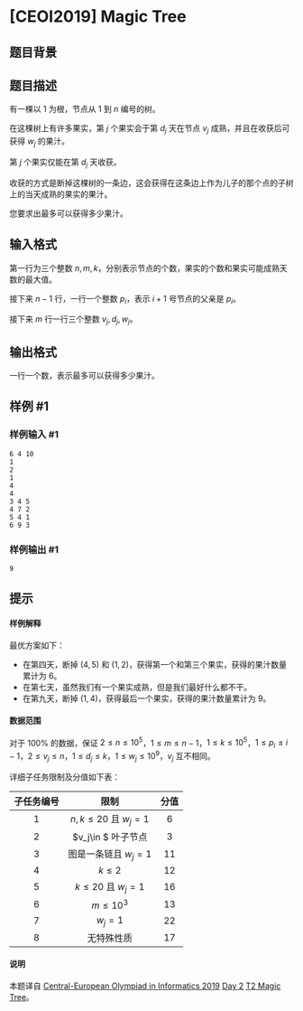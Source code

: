# [CEOI2019] Magic Tree

## 题目背景



## 题目描述

有一棵以 $1$ 为根，节点从 $1$ 到 $n$ 编号的树。

在这棵树上有许多果实，第 $j$ 个果实会于第 $d_j$ 天在节点 $v_j$ 成熟，并且在收获后可获得 $w_j$ 的果汁。

第 $j$ 个果实仅能在第 $d_j$ 天收获。

收获的方式是断掉这棵树的一条边，这会获得在这条边上作为儿子的那个点的子树上的当天成熟的果实的果汁。

您要求出最多可以获得多少果汁。

## 输入格式

第一行为三个整数 $n,m,k$，分别表示节点的个数，果实的个数和果实可能成熟天数的最大值。

接下来 $n-1$ 行，一行一个整数 $p_i$，表示 $i+1$ 号节点的父亲是 $p_i$。

接下来 $m$ 行一行三个整数 $v_j,d_j,w_j$。

## 输出格式

一行一个数，表示最多可以获得多少果汁。

## 样例 #1

### 样例输入 #1
```
6 4 10
1
2
1
4
4
3 4 5
4 7 2
5 4 1
6 9 3
```

### 样例输出 #1

```
9
```

## 提示

#### 样例解释
最优方案如下：
- 在第四天，断掉 $(4,5)$ 和 $(1,2)$，获得第一个和第三个果实，获得的果汁数量累计为 $6$。
- 在第七天，虽然我们有一个果实成熟，但是我们最好什么都不干。
- 在第九天，断掉 $(1,4)$，获得最后一个果实，获得的果汁数量累计为 $9$。
#### 数据范围
对于 $100\%$ 的数据，保证 $2\le n\le 10^5$，$1\le m\le n-1$，$1\le k\le 10^5$，$1\le p_i\le i-1$，$2\le v_j\le n$，$1\le d_j\le k$，$1\le w_j\le 10^9$，$v_j$ 互不相同。

详细子任务限制及分值如下表：

| 子任务编号 | 限制 | 分值 |
| :-: |:-:|:-:|
| 1 | $n,k\le 20$ 且 $w_j=1$ | $6$ | 
| 2 | $v_j\in $ 叶子节点 | $3$ | 
| 3 | 图是一条链且 $w_j=1$ | $11$ | 
| 4 | $k\le 2$ | $12$ | 
| 5 | $k\le 20$ 且 $w_j=1$ | $16$ | 
| 6 | $m\le 10^3$ | $13$ | 
| 7 | $w_j=1$ | $22$ | 
| 8 | 无特殊性质 | $17$ | 
#### 说明
本题译自 [Central-European Olympiad in Informatics 2019](https://ceoi.sk/) [Day 2](https://ceoi.sk/tasks/) [T2 Magic Tree](https://ceoi.sk/static/statements/magictree-ENG.pdf)。
